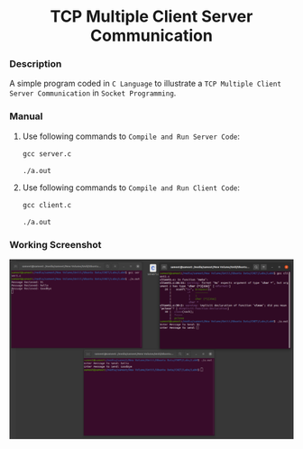 <h1 align="center">TCP Multiple Client Server Communication</h1>

### Description
A simple program coded in `C Language` to illustrate a `TCP Multiple Client Server Communication` in `Socket Programming`.

### Manual
1) Use following commands to `Compile and Run Server Code`:
    ```
    gcc server.c
    ```
    ```
    ./a.out
    ```

2) Use following commands to `Compile and Run Client Code`:
    ```
    gcc client.c
    ```
    ```
    ./a.out
    ```
    
### Working Screenshot
<div align="center">
  <img src = "https://github.com/SameetAsadullah/TCP-Multiple-Client-Server-Communication/blob/main/extras/working-ss.png" alt = "" width="900px"/>
</div>
